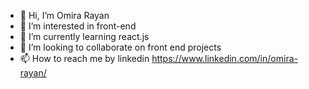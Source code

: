- 👋 Hi, I’m Omira Rayan
- 👀 I’m interested in front-end
- 🌱 I’m currently learning react.js
- 💞️ I’m looking to collaborate on front end projects
- 📫 How to reach me by linkedin https://www.linkedin.com/in/omira-rayan/

<!---
Omiira/Omiira is a ✨ special ✨ repository because its `README.md` (this file) appears on your GitHub profile.
You can click the Preview link to take a look at your changes.
--->

